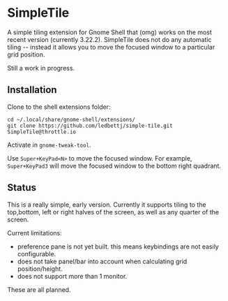 # SimpleTile

A simple tiling extension for Gnome Shell that (omg) works on the most
recent version (currently 3.22.2).  SimpleTile does not do any automatic
tiling -- instead it allows you to move the focused window to a particular
grid position.

Still a work in progress.

## Installation

Clone to the shell extensions folder:

```
cd ~/.local/share/gnome-shell/extensions/
git clone https://github.com/ledbettj/simple-tile.git SimpleTile@throttle.io
```

Activate in `gnome-tweak-tool`.

Use `Super+KeyPad<N>` to move the focused window.  For example,
`Super+KeyPad3` will move the focused window to the bottom right quadrant.


## Status

This is a really simple, early version.  Currently it supports tiling to
the top,bottom, left or right halves of the screen, as well as any quarter
of the screen.

Current limitations:

* preference pane is not yet built.  this means keybindings are not easily configurable.
* does not take panel/bar into account when calculating grid position/height.
* does not support more than 1 monitor.


These are all planned.
